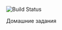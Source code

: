 ![Build Status](https://github.com/KULICHx/java-homework/actions/workflows/build.yml/badge.svg)

Домашние задания
